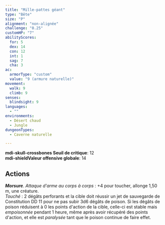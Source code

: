 ```yaml
---
title: "Mille-pattes géant"
type: "Bête"
size: "P"
alignment: "non-alignée"
challenge: "0.25"
customHP: "7"
abilityScores:
  for: 5
  dex: 14
  con: 12
  int: 1
  sag: 7
  cha: 3
ac:
  armorType: "custom"
  value: "9 (armure naturelle)"
movement:
  walk: 9
  climb: 9
senses:
  blindsight: 9
languages:
  - ""
environments:
  - Désert chaud
  - Jungle
dungeonTypes:
  - Caverne naturelle

---
```

**<v-icon>mdi-skull-crossbones</v-icon> Seuil de critique**: 12          
**<v-icon>mdi-shield</v-icon>Valeur offensive globale**: 14     
## Actions
_**Morsure**_. _Attaque d'arme au corps à corps_ : +4 pour toucher, allonge 1,50 m, une créature.  
_Touché_ : 2 dégâts perforants et la cible doit réussir un jet de sauvegarde de Constitution DD 11 pour ne pas subir 3d6 dégâts de poison. Si les dégâts de poison réduisent à 0 les points d'action  de la cible, celle-ci est stable mais _empoisonnée_ pendant 1 heure, même après avoir récupéré des points d'action, et elle est _paralysée_ tant que le poison continue de faire effet.
